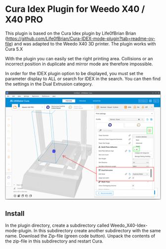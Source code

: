 # Cura Idex Plugin for Weedo X40 / X40 PRO

This plugin is based on the Cura Idex plugin by Life0fBrian Brian (https://github.com/Life0fBrian/Cura-IDEX-mode-plugin?tab=readme-ov-file) and was adapted to the Weedo X40 3D printer. The plugin works with Cura 5.X

With the plugin you can easily set the right printing area. Collisions or an incorrect position in duplicate and mirror mode are therefore impossible.

In order for the IDEX plugin option to be displayed, you must set the parameter display to ALL or search for IDEX in the search. You can then find the settings in the Dual Extrusion category.

![IDEX Plugin](Plugin_Demo.png)

## Install
In the plugin directory, create a subdirectory called Weedo_X40-Idex-mode-plugin. In this subdirectory create another subdirectory with the same name. Download the Zip-file (green code button). Unpack the contents of the zip-file in this subdirectory and restart Cura.
